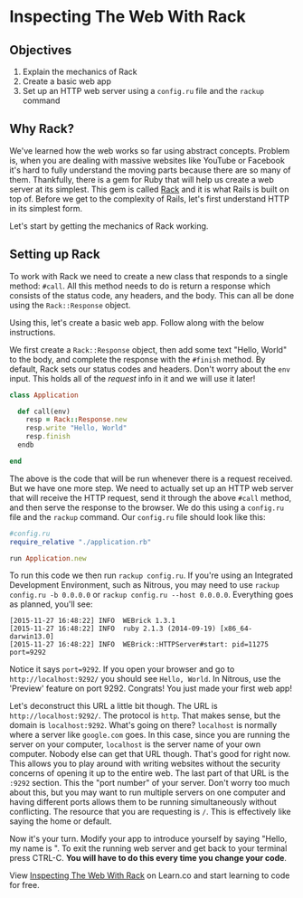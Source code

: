 # Inspecting The Web With Rack

##  Objectives
1. Explain the mechanics of Rack
2. Create a basic web app
3. Set up an HTTP web server using a `config.ru` file and the `rackup` command

## Why Rack?

We've learned how the web works so far using abstract concepts. Problem is, when you are dealing with massive websites like YouTube or Facebook it's hard to fully understand the moving parts because there are so many of them. Thankfully, there is a gem for Ruby that will help us create a web server at its simplest. This gem is called [Rack](https://rack.github.io/) and it is what Rails is built on top of. Before we get to the complexity of Rails, let's first understand HTTP in its simplest form.

Let's start by getting the mechanics of Rack working.

## Setting up Rack

To work with Rack we need to create a new class that responds to a single method: `#call`. All this method needs to do is return a response which consists of the status code, any headers, and the body. This can all be done using the `Rack::Response` object.

Using this, let's create a basic web app. Follow along with the below instructions.

We first create a `Rack::Response` object, then add some text "Hello, World" to the body, and complete the response with the `#finish` method. By default, Rack sets our status codes and headers. Don't worry about the `env` input. This holds all of the *request* info in it and we will use it later!

```ruby
class Application

  def call(env)
    resp = Rack::Response.new
    resp.write "Hello, World"
    resp.finish
  endb

end
```

The above is the code that will be run whenever there is a request received.  But we have one more step. We need to actually set up an HTTP web server that will receive the HTTP request, send it through the above `#call` method, and then serve the response to the browser. We do this using a `config.ru` file and the `rackup` command. Our `config.ru` file should look like this:

```ruby
#config.ru
require_relative "./application.rb"

run Application.new
```

To run this code we then run `rackup config.ru`. If you're using an Integrated Development Environment, such as Nitrous, you may need to use `rackup config.ru -b 0.0.0.0` or `rackup config.ru --host 0.0.0.0`. Everything goes as planned, you'll see:

```
[2015-11-27 16:48:22] INFO  WEBrick 1.3.1
[2015-11-27 16:48:22] INFO  ruby 2.1.3 (2014-09-19) [x86_64-darwin13.0]
[2015-11-27 16:48:22] INFO  WEBrick::HTTPServer#start: pid=11275 port=9292
```

Notice it says `port=9292`. If you open your browser and go to `http://localhost:9292/` you should see `Hello, World`. In Nitrous, use the 'Preview' feature on port 9292. Congrats! You just made your first web app!

Let's deconstruct this URL a little bit though. The URL is `http://localhost:9292/`. The protocol is `http`. That makes sense, but the domain is `localhost:9292`. What's going on there? `localhost` is normally where a server like `google.com` goes. In this case, since you are running the server on your computer, `localhost` is the server name of your own computer. Nobody else can get that URL though. That's good for right now. This allows you to play around with writing websites without the security concerns of opening it up to the entire web. The last part of that URL is the `:9292` section. This the "port number" of your server. Don't worry too much about this, but you may want to run multiple servers on one computer and having different ports allows them to be running simultaneously without conflicting. The resource that you are requesting is `/`. This is effectively like saying the home or default.

Now it's your turn. Modify your app to introduce yourself by saying "Hello, my name is <YOUR NAME>". To exit the running web server and get back to your terminal press CTRL-C. **You will have to do this every time you change your code**.

<p data-visibility='hidden'>View <a href='https://learn.co/lessons/rack-intro' title='Inspecting The Web With Rack'>Inspecting The Web With Rack</a> on Learn.co and start learning to code for free.</p>

